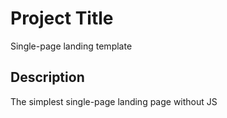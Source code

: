 # Project Title

Single-page landing template

## Description

The simplest single-page landing page without JS